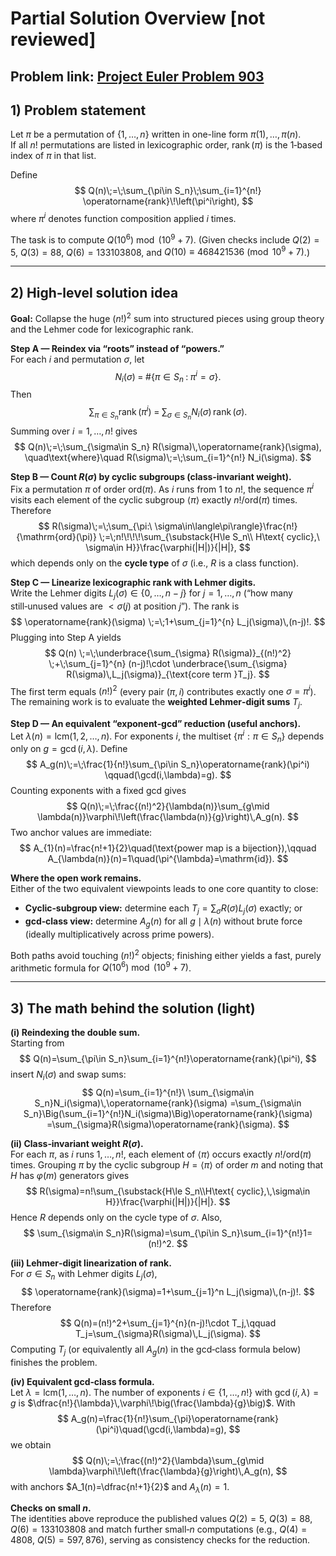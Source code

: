 #  Partial Solution Overview [not reviewed]

**Problem link:** [Project Euler Problem 903](https://projecteuler.net/problem=903)  
---

## 1) Problem statement

Let $\pi$ be a permutation of $\{1,\dots,n\}$ written in one-line form $\pi(1),\dots,\pi(n)$.  
If all $n!$ permutations are listed in lexicographic order, $\operatorname{rank}(\pi)$ is the 1‑based index of $\pi$ in that list.

Define
$$
Q(n)\;=\;\sum_{\pi\in S_n}\;\sum_{i=1}^{n!} \operatorname{rank}\!\left(\pi^i\right),
$$
where $\pi^i$ denotes function composition applied $i$ times.

The task is to compute $Q(10^6) \bmod (10^9+7)$. (Given checks include $Q(2)=5$, $Q(3)=88$, $Q(6)=133103808$, and $Q(10)\equiv 468421536 \pmod{10^9+7}$.)

---

## 2) High‑level solution idea

**Goal:** Collapse the huge $(n!)^2$ sum into structured pieces using group theory and the Lehmer code for lexicographic rank.

**Step A — Reindex via “roots” instead of “powers.”**  
For each $i$ and permutation $\sigma$, let
$$
N_i(\sigma) \;=\; \#\{\pi\in S_n \;:\; \pi^i=\sigma\}.
$$
Then
$$
\sum_{\pi\in S_n}\operatorname{rank}(\pi^i)
\;=\;\sum_{\sigma\in S_n} N_i(\sigma)\,\operatorname{rank}(\sigma).
$$
Summing over $i=1,\dots,n!$ gives
$$
Q(n)\;=\;\sum_{\sigma\in S_n} R(\sigma)\,\operatorname{rank}(\sigma),
\quad\text{where}\quad
R(\sigma)\;=\;\sum_{i=1}^{n!} N_i(\sigma).
$$

**Step B — Count $R(\sigma)$ by cyclic subgroups (class‑invariant weight).**  
Fix a permutation $\pi$ of order $\mathrm{ord}(\pi)$. As $i$ runs from $1$ to $n!$, the sequence $\pi^i$ visits each element of the cyclic subgroup $\langle\pi\rangle$ exactly $n!/\mathrm{ord}(\pi)$ times. Therefore
$$
R(\sigma)\;=\;\sum_{\pi:\ \sigma\in\langle\pi\rangle}\frac{n!}{\mathrm{ord}(\pi)}
\;=\;n!\!\!\!\sum_{\substack{H\le S_n\\ H\text{ cyclic},\ \sigma\in H}}\frac{\varphi(|H|)}{|H|},
$$
which depends only on the **cycle type** of $\sigma$ (i.e., $R$ is a class function).

**Step C — Linearize lexicographic rank with Lehmer digits.**  
Write the Lehmer digits $L_j(\sigma)\in\{0,\dots,n-j\}$ for $j=1,\dots,n$ (“how many still‑unused values are $<\sigma(j)$ at position $j$”). The rank is
$$
\operatorname{rank}(\sigma)
\;=\;1+\sum_{j=1}^{n} L_j(\sigma)\,(n-j)!.
$$
Plugging into Step A yields
$$
Q(n)
\;=\;\underbrace{\sum_{\sigma} R(\sigma)}_{(n!)^2}
\;+\;\sum_{j=1}^{n} (n-j)!\cdot
\underbrace{\sum_{\sigma} R(\sigma)\,L_j(\sigma)}_{\text{core term }T_j}.
$$
The first term equals $(n!)^2$ (every pair $(\pi,i)$ contributes exactly one $\sigma=\pi^i$).
The remaining work is to evaluate the **weighted Lehmer‑digit sums** $T_j$.

**Step D — An equivalent “exponent‑gcd” reduction (useful anchors).**  
Let $\lambda(n)=\mathrm{lcm}(1,2,\dots,n)$. For exponents $i$, the multiset $\{\pi^i:\pi\in S_n\}$ depends only on $g=\gcd(i,\lambda)$. Define
$$
A_g(n)\;=\;\frac{1}{n!}\sum_{\pi\in S_n}\operatorname{rank}(\pi^i)
\qquad(\gcd(i,\lambda)=g).
$$
Counting exponents with a fixed gcd gives
$$
Q(n)\;=\;\frac{(n!)^2}{\lambda(n)}\sum_{g\mid \lambda(n)}\varphi\!\left(\frac{\lambda(n)}{g}\right)\,A_g(n).
$$
Two anchor values are immediate:
$$
A_{1}(n)=\frac{n!+1}{2}\quad(\text{power map is a bijection}),\qquad
A_{\lambda(n)}(n)=1\quad(\pi^{\lambda}=\mathrm{id}).
$$

**Where the open work remains.**  
Either of the two equivalent viewpoints leads to one core quantity to close:
- **Cyclic‑subgroup view:** determine each $T_j=\sum_{\sigma}R(\sigma)L_j(\sigma)$ exactly; or
- **gcd‑class view:** determine $A_g(n)$ for all $g\mid\lambda(n)$ without brute force (ideally multiplicatively across prime powers).

Both paths avoid touching $(n!)^2$ objects; finishing either yields a fast, purely arithmetic formula for $Q(10^6)\bmod (10^9+7)$.

---

## 3) The math behind the solution (light)

**(i) Reindexing the double sum.**  
Starting from
$$
Q(n)=\sum_{\pi\in S_n}\sum_{i=1}^{n!}\operatorname{rank}(\pi^i),
$$
insert $N_i(\sigma)$ and swap sums:
$$
Q(n)=\sum_{i=1}^{n!}\ \sum_{\sigma\in S_n}N_i(\sigma)\,\operatorname{rank}(\sigma)
=\sum_{\sigma\in S_n}\Big(\sum_{i=1}^{n!}N_i(\sigma)\Big)\operatorname{rank}(\sigma)
=\sum_{\sigma}R(\sigma)\operatorname{rank}(\sigma).
$$

**(ii) Class‑invariant weight $R(\sigma)$.**  
For each $\pi$, as $i$ runs $1,\dots,n!$, each element of $\langle\pi\rangle$ occurs exactly $n!/\mathrm{ord}(\pi)$ times. Grouping $\pi$ by the cyclic subgroup $H=\langle\pi\rangle$ of order $m$ and noting that $H$ has $\varphi(m)$ generators gives
$$
R(\sigma)=n!\sum_{\substack{H\le S_n\\H\text{ cyclic},\,\sigma\in H}}\frac{\varphi(|H|)}{|H|}.
$$
Hence $R$ depends only on the cycle type of $\sigma$. Also,
$$
\sum_{\sigma\in S_n}R(\sigma)=\sum_{\pi\in S_n}\sum_{i=1}^{n!}1=(n!)^2.
$$

**(iii) Lehmer‑digit linearization of rank.**  
For $\sigma\in S_n$ with Lehmer digits $L_j(\sigma)$,
$$
\operatorname{rank}(\sigma)=1+\sum_{j=1}^n L_j(\sigma)\,(n-j)!.
$$
Therefore
$$
Q(n)=(n!)^2+\sum_{j=1}^{n}(n-j)!\cdot T_j,\qquad
T_j=\sum_{\sigma}R(\sigma)\,L_j(\sigma).
$$
Computing $T_j$ (or equivalently all $A_g(n)$ in the gcd‑class formula below) finishes the problem.

**(iv) Equivalent gcd‑class formula.**  
Let $\lambda=\mathrm{lcm}(1,\dots,n)$. The number of exponents $i\in\{1,\dots,n!\}$ with $\gcd(i,\lambda)=g$ is $\dfrac{n!}{\lambda}\,\varphi\!\big(\frac{\lambda}{g}\big)$. With
$$
A_g(n)=\frac{1}{n!}\sum_{\pi}\operatorname{rank}(\pi^i)\quad(\gcd(i,\lambda)=g),
$$
we obtain
$$
Q(n)\;=\;\frac{(n!)^2}{\lambda}\sum_{g\mid \lambda}\varphi\!\left(\frac{\lambda}{g}\right)\,A_g(n),
$$
with anchors $A_1(n)=\dfrac{n!+1}{2}$ and $A_{\lambda}(n)=1$.

**Checks on small $n$.**  
The identities above reproduce the published values $Q(2)=5$, $Q(3)=88$, $Q(6)=133103808$ and match further small‑$n$ computations (e.g., $Q(4)=4808$, $Q(5)=597{,}876$), serving as consistency checks for the reduction.

